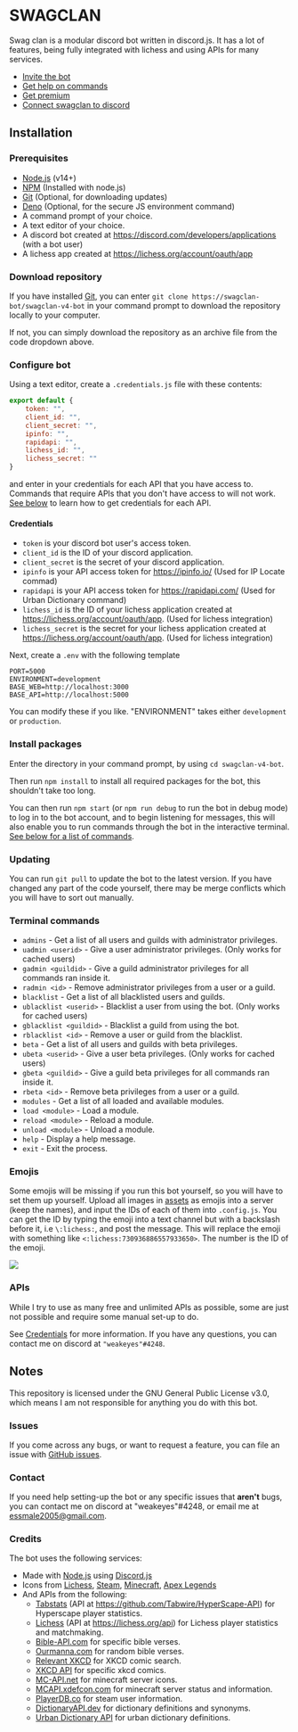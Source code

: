 # SWAGCLAN
Swag clan is a modular discord bot written in discord.js. It has a lot of features, being fully integrated with lichess and using APIs for many services.

* [Invite the bot](https://discord.com/oauth2/authorize?client_id=714560478977851442&scope=bot&permissions=809639952)
* [Get help on commands](https://swagclan.thechimp.store/help)
* [Get premium](https://swagclan.thechimp.store/premium)
* [Connect swagclan to discord](https://api.thechimp.store/auth/discord)

## Installation

### Prerequisites
* [Node.js](https://nodejs.org) (v14+)
* [NPM](https://npmjs.org) (Installed with node.js)
* [Git](https://git-scm.org) (Optional, for downloading updates)
* [Deno](https://deno.land) (Optional, for the secure JS environment command)
* A command prompt of your choice.
* A text editor of your choice.
* A discord bot created at https://discord.com/developers/applications (with a bot user)
* A lichess app created at https://lichess.org/account/oauth/app

### Download repository
If you have installed [Git](https://git-scm.org), you can enter `git clone https://swagclan-bot/swagclan-v4-bot` in your command prompt to download the repository locally to your computer.

If not, you can simply download the repository as an archive file from the code dropdown above.

### Configure bot
Using a text editor, create a `.credentials.js` file with these contents:
```js
export default {
    token: "",
    client_id: "",
    client_secret: "",
    ipinfo: "",
    rapidapi: "",
    lichess_id: "",
    lichess_secret: ""
}

```
and enter in your credentials for each API that you have access to. Commands that require APIs that you don't have access to will not work. [See below](#APIs) to learn how to get credentials for each API.

#### Credentials
* `token` is your discord bot user's access token.
* `client_id` is the ID of your discord application.
* `client_secret` is the secret of your discord application.
* `ipinfo` is your API access token for https://ipinfo.io/ (Used for IP Locate commad)
* `rapidapi` is your API access token for https://rapidapi.com/ (Used for Urban Dictionary command)
* `lichess_id` is the ID of your lichess application created at https://lichess.org/account/oauth/app. (Used for lichess integration)
* `lichess_secret` is the secret for your lichess application created at https://lichess.org/account/oauth/app. (Used for lichess integration)

Next, create a `.env` with the following template
```
PORT=5000
ENVIRONMENT=development
BASE_WEB=http://localhost:3000
BASE_API=http://localhost:5000
```
You can modify these if you like. "ENVIRONMENT" takes either `development` or `production`.

### Install packages
Enter the directory in your command prompt, by using `cd swagclan-v4-bot`.

Then run `npm install` to install all required packages for the bot, this shouldn't take too long.

You can then run `npm start` (or `npm run debug` to run the bot in debug mode) to log in to the bot account, and to begin listening for messages, this will also enable you to run commands through the bot in the interactive terminal. [See below for a list of commands](#Terminal-commands).

### Updating
You can run `git pull` to update the bot to the latest version. If you have changed any part of the code yourself, there may be merge conflicts which you will have to sort out manually.

### Terminal commands
* `admins` - Get a list of all users and guilds with administrator privileges.
* `uadmin <userid>` - Give a user administrator privileges. (Only works for cached users)
* `gadmin <guildid>` - Give a guild administrator privileges for all commands ran inside it.
* `radmin <id>` - Remove administrator privileges from a user or a guild.
* `blacklist` - Get a list of all blacklisted users and guilds.
* `ublacklist <userid>` - Blacklist a user from using the bot. (Only works for cached users)
* `gblacklist <guildid>` - Blacklist a guild from using the bot.
* `rblacklist <id>` - Remove a user or guild from the blacklist.
* `beta` - Get a list of all users and guilds with beta privileges.
* `ubeta <userid>` - Give a user beta privileges. (Only works for cached users)
* `gbeta <guildid>` - Give a guild beta privileges for all commands ran inside it.
* `rbeta <id>` - Remove beta privileges from a user or a guild.
* `modules` - Get a list of all loaded and available modules.
* `load <module>` - Load a module.
* `reload <module>` - Reload a module.
* `unload <module>` - Unload a module.
* `help` - Display a help message.
* `exit` - Exit the process.

### Emojis
Some emojis will be missing if you run this bot yourself, so you will have to set them up yourself. Upload all images in [assets](/assets) as emojis into a server (keep the names), and input the IDs of each of them into `.config.js`. You can get the ID by typing the emoji into a text channel but with a backslash before it, i.e `\:lichess:`, and post the message. This will replace the emoji with something like `<:lichess:730936886557933650>`. The number is the ID of the emoji.

![](https://i.imgur.com/h3f6BSq.png)

### APIs
While I try to use as many free and unlimited APIs as possible, some are just not possible and require some manual set-up to do.

See [Credentials](#Credentials) for more information. If you have any questions, you can contact me on discord at `"weakeyes"#4248`.

## Notes
This repository is licensed under the GNU General Public License v3.0, which means I am not responsible for anything you do with this bot.

### Issues
If you come across any bugs, or want to request a feature, you can file an issue with [GitHub issues](https://github.com/swagclan-bot/swagclan-v4-bot/issues).

### Contact
If you need help setting-up the bot or any specific issues that **aren't** bugs, you can contact me on discord at "weakeyes"#4248, or email me at essmale2005@gmail.com.

### Credits
The bot uses the following services:
* Made with [Node.js](https://nodejs.org) using [Discord.js](https://discord.js.org)
* Icons from [Lichess](https://lichess.org), [Steam](https://steamcommunity.com), [Minecraft](https://minecraft.net), [Apex Legends](https://www.ea.com/games/apex-legends)
* And APIs from the following:
  * [Tabstats](https://tabstats.com) (API at https://github.com/Tabwire/HyperScape-API) for Hyperscape player statistics.
  * [Lichess](https://lichess.org) (API at https://lichess.org/api) for Lichess player statistics and matchmaking.
  * [Bible-API.com](https://bible-api.com) for specific bible verses.
  * [Ourmanna.com](https://ourmanna.com) for random bible verses.
  * [Relevant XKCD](https://relevantxkcd.appspot.com/) for XKCD comic search.
  * [XKCD API](https://xkcd.com/json.html) for specific xkcd comics.
  * [MC-API.net](https://mc-api.net) for minecraft server icons.
  * [MCAPI.xdefcon.com](https://mcapi.xdefcon.com) for minecraft server status and information.
  * [PlayerDB.co](https://playerdb.co) for steam user information.
  * [DictionaryAPI.dev](https://dictionaryapi.dev) for dictionary definitions and synonyms.
  * [Urban Dictionary API](https://rapidapi.com/community/api/urban-dictionary) for urban dictionary definitions.